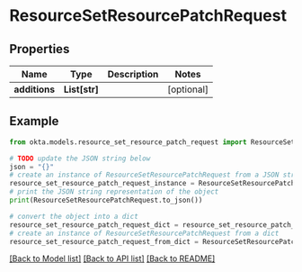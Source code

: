 # ResourceSetResourcePatchRequest


## Properties

Name | Type | Description | Notes
------------ | ------------- | ------------- | -------------
**additions** | **List[str]** |  | [optional] 

## Example

```python
from okta.models.resource_set_resource_patch_request import ResourceSetResourcePatchRequest

# TODO update the JSON string below
json = "{}"
# create an instance of ResourceSetResourcePatchRequest from a JSON string
resource_set_resource_patch_request_instance = ResourceSetResourcePatchRequest.from_json(json)
# print the JSON string representation of the object
print(ResourceSetResourcePatchRequest.to_json())

# convert the object into a dict
resource_set_resource_patch_request_dict = resource_set_resource_patch_request_instance.to_dict()
# create an instance of ResourceSetResourcePatchRequest from a dict
resource_set_resource_patch_request_from_dict = ResourceSetResourcePatchRequest.from_dict(resource_set_resource_patch_request_dict)
```
[[Back to Model list]](../README.md#documentation-for-models) [[Back to API list]](../README.md#documentation-for-api-endpoints) [[Back to README]](../README.md)


